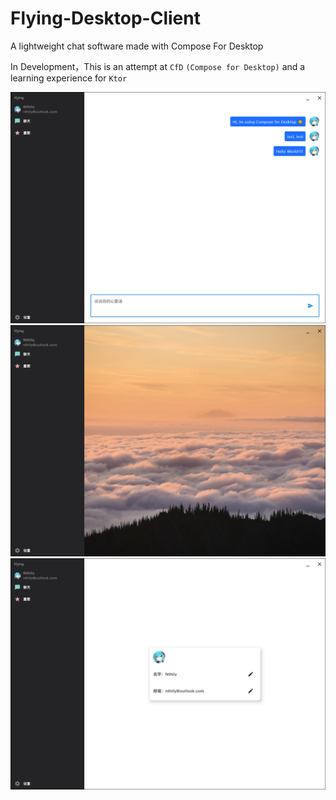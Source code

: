 # Flying-Desktop-Client
A lightweight chat software made with Compose For Desktop

In Development，This is an attempt at `CfD` `(Compose for Desktop)` and a learning experience for `Ktor`



![](demo.png)
![](demo2.png)
![](demo3.png)
